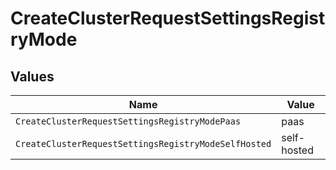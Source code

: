 # CreateClusterRequestSettingsRegistryMode


## Values

| Name                                                 | Value                                                |
| ---------------------------------------------------- | ---------------------------------------------------- |
| `CreateClusterRequestSettingsRegistryModePaas`       | paas                                                 |
| `CreateClusterRequestSettingsRegistryModeSelfHosted` | self-hosted                                          |